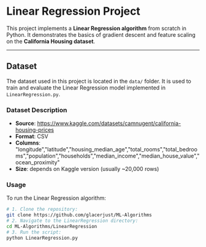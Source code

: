 # Linear Regression Project

This project implements a **Linear Regression algorithm** from scratch in Python. It demonstrates the basics of gradient descent and feature scaling on the **California Housing dataset**.

---

## Dataset

The dataset used in this project is located in the `data/` folder. It is used to train and evaluate the Linear Regression model implemented in `LinearRegression.py`.

### Dataset Description

- **Source**: https://www.kaggle.com/datasets/camnugent/california-housing-prices  
- **Format**: CSV  
- **Columns**: "longitude","latitude","housing_median_age","total_rooms","total_bedrooms","population","households","median_income","median_house_value","ocean_proximity"  
- **Size**: depends on Kaggle version (usually ~20,000 rows)

### Usage

To run the Linear Regression algorithm:

```bash
# 1. Clone the repository:
git clone https://github.com/glacerjust/ML-Algorithms
# 2. Navigate to the LinearRegression directory:
cd ML-Algorithms/LinearRegression
# 3. Run the script:
python LinearRegression.py